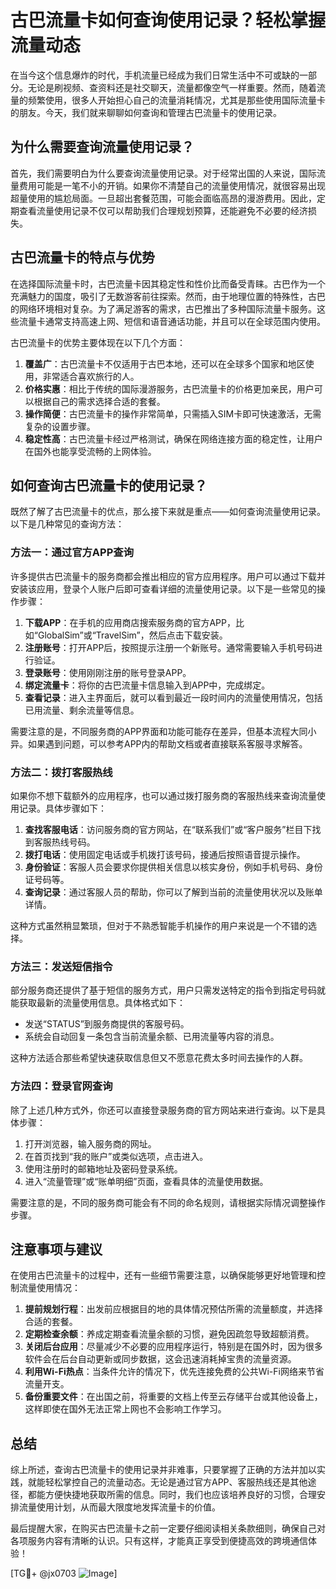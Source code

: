 # 古巴流量卡如何查询使用记录？轻松掌握流量动态

在当今这个信息爆炸的时代，手机流量已经成为我们日常生活中不可或缺的一部分。无论是刷视频、查资料还是社交聊天，流量都像空气一样重要。然而，随着流量的频繁使用，很多人开始担心自己的流量消耗情况，尤其是那些使用国际流量卡的朋友。今天，我们就来聊聊如何查询和管理古巴流量卡的使用记录。

## 为什么需要查询流量使用记录？

首先，我们需要明白为什么要查询流量使用记录。对于经常出国的人来说，国际流量费用可能是一笔不小的开销。如果你不清楚自己的流量使用情况，就很容易出现超量使用的尴尬局面。一旦超出套餐范围，可能会面临高昂的漫游费用。因此，定期查看流量使用记录不仅可以帮助我们合理规划预算，还能避免不必要的经济损失。

## 古巴流量卡的特点与优势

在选择国际流量卡时，古巴流量卡因其稳定性和性价比而备受青睐。古巴作为一个充满魅力的国度，吸引了无数游客前往探索。然而，由于地理位置的特殊性，古巴的网络环境相对复杂。为了满足游客的需求，古巴推出了多种国际流量卡服务。这些流量卡通常支持高速上网、短信和语音通话功能，并且可以在全球范围内使用。

古巴流量卡的优势主要体现在以下几个方面：

1. **覆盖广**：古巴流量卡不仅适用于古巴本地，还可以在全球多个国家和地区使用，非常适合喜欢旅行的人。
2. **价格实惠**：相比于传统的国际漫游服务，古巴流量卡的价格更加亲民，用户可以根据自己的需求选择合适的套餐。
3. **操作简便**：古巴流量卡的操作非常简单，只需插入SIM卡即可快速激活，无需复杂的设置步骤。
4. **稳定性高**：古巴流量卡经过严格测试，确保在网络连接方面的稳定性，让用户在国外也能享受流畅的上网体验。

## 如何查询古巴流量卡的使用记录？

既然了解了古巴流量卡的优点，那么接下来就是重点——如何查询流量使用记录。以下是几种常见的查询方法：

### 方法一：通过官方APP查询

许多提供古巴流量卡的服务商都会推出相应的官方应用程序。用户可以通过下载并安装该应用，登录个人账户后即可查看详细的流量使用记录。以下是一些常见的操作步骤：

1. **下载APP**：在手机的应用商店搜索服务商的官方APP，比如“GlobalSim”或“TravelSim”，然后点击下载安装。
2. **注册账号**：打开APP后，按照提示注册一个新账号。通常需要输入手机号码进行验证。
3. **登录账号**：使用刚刚注册的账号登录APP。
4. **绑定流量卡**：将你的古巴流量卡信息输入到APP中，完成绑定。
5. **查看记录**：进入主界面后，就可以看到最近一段时间内的流量使用情况，包括已用流量、剩余流量等信息。

需要注意的是，不同服务商的APP界面和功能可能存在差异，但基本流程大同小异。如果遇到问题，可以参考APP内的帮助文档或者直接联系客服寻求解答。

### 方法二：拨打客服热线

如果你不想下载额外的应用程序，也可以通过拨打服务商的客服热线来查询流量使用记录。具体步骤如下：

1. **查找客服电话**：访问服务商的官方网站，在“联系我们”或“客户服务”栏目下找到客服热线号码。
2. **拨打电话**：使用固定电话或手机拨打该号码，接通后按照语音提示操作。
3. **身份验证**：客服人员会要求你提供相关信息以核实身份，例如手机号码、身份证号码等。
4. **查询记录**：通过客服人员的帮助，你可以了解到当前的流量使用状况以及账单详情。

这种方式虽然稍显繁琐，但对于不熟悉智能手机操作的用户来说是一个不错的选择。

### 方法三：发送短信指令

部分服务商还提供了基于短信的服务方式，用户只需发送特定的指令到指定号码就能获取最新的流量使用信息。具体格式如下：

- 发送“STATUS”到服务商提供的客服号码。
- 系统会自动回复一条包含当前流量余额、已用流量等内容的消息。

这种方法适合那些希望快速获取信息但又不愿意花费太多时间去操作的人群。

### 方法四：登录官网查询

除了上述几种方式外，你还可以直接登录服务商的官方网站来进行查询。以下是具体步骤：

1. 打开浏览器，输入服务商的网址。
2. 在首页找到“我的账户”或类似选项，点击进入。
3. 使用注册时的邮箱地址及密码登录系统。
4. 进入“流量管理”或“账单明细”页面，查看具体的流量使用数据。

需要注意的是，不同的服务商可能会有不同的命名规则，请根据实际情况调整操作步骤。

## 注意事项与建议

在使用古巴流量卡的过程中，还有一些细节需要注意，以确保能够更好地管理和控制流量使用情况：

1. **提前规划行程**：出发前应根据目的地的具体情况预估所需的流量额度，并选择合适的套餐。
2. **定期检查余额**：养成定期查看流量余额的习惯，避免因疏忽导致超额消费。
3. **关闭后台应用**：尽量减少不必要的应用程序运行，特别是在国外时，因为很多软件会在后台自动更新或同步数据，这会迅速消耗掉宝贵的流量资源。
4. **利用Wi-Fi热点**：当条件允许的情况下，优先连接免费的公共Wi-Fi网络来节省流量开支。
5. **备份重要文件**：在出国之前，将重要的文档上传至云存储平台或其他设备上，这样即使在国外无法正常上网也不会影响工作学习。

## 总结

综上所述，查询古巴流量卡的使用记录并非难事，只要掌握了正确的方法并加以实践，就能轻松掌控自己的流量动态。无论是通过官方APP、客服热线还是其他途径，都能方便快捷地获取所需的信息。同时，我们也应该培养良好的习惯，合理安排流量使用计划，从而最大限度地发挥流量卡的价值。

最后提醒大家，在购买古巴流量卡之前一定要仔细阅读相关条款细则，确保自己对各项服务内容有清晰的认识。只有这样，才能真正享受到便捷高效的跨境通信体验！

[TG💪+ @jx0703 ![Image](https://github.com/user-attachments/assets/dbca1d08-cadb-493c-b0ec-ad6f7a83f270)]